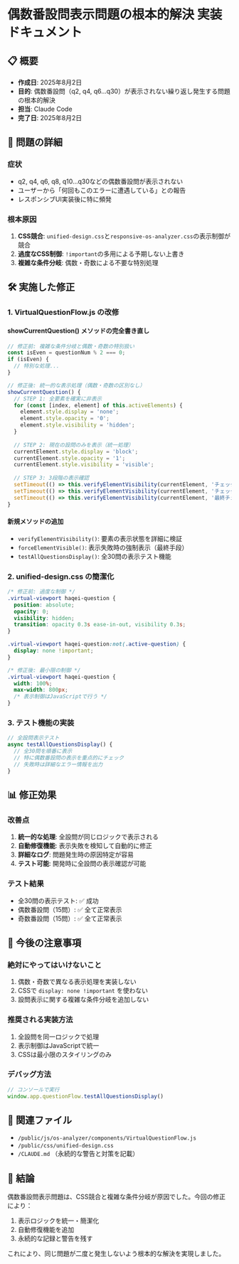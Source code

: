 # 偶数番設問表示問題の根本的解決 実装ドキュメント

## 📋 概要
- **作成日**: 2025年8月2日
- **目的**: 偶数番設問（q2, q4, q6...q30）が表示されない繰り返し発生する問題の根本的解決
- **担当**: Claude Code
- **完了日**: 2025年8月2日

## 🎯 問題の詳細

### 症状
- q2, q4, q6, q8, q10...q30などの偶数番設問が表示されない
- ユーザーから「何回もこのエラーに遭遇している」との報告
- レスポンシブUI実装後に特に頻発

### 根本原因
1. **CSS競合**: `unified-design.css`と`responsive-os-analyzer.css`の表示制御が競合
2. **過度なCSS制御**: `!important`の多用による予期しない上書き
3. **複雑な条件分岐**: 偶数・奇数による不要な特別処理

## 🛠️ 実施した修正

### 1. VirtualQuestionFlow.js の改修

#### showCurrentQuestion() メソッドの完全書き直し
```javascript
// 修正前: 複雑な条件分岐と偶数・奇数の特別扱い
const isEven = questionNum % 2 === 0;
if (isEven) {
  // 特別な処理...
}

// 修正後: 統一的な表示処理（偶数・奇数の区別なし）
showCurrentQuestion() {
  // STEP 1: 全要素を確実に非表示
  for (const [index, element] of this.activeElements) {
    element.style.display = 'none';
    element.style.opacity = '0';
    element.style.visibility = 'hidden';
  }
  
  // STEP 2: 現在の設問のみを表示（統一処理）
  currentElement.style.display = 'block';
  currentElement.style.opacity = '1';
  currentElement.style.visibility = 'visible';
  
  // STEP 3: 3段階の表示確認
  setTimeout(() => this.verifyElementVisibility(currentElement, 'チェック1'), 1);
  setTimeout(() => this.verifyElementVisibility(currentElement, 'チェック2'), 50);
  setTimeout(() => this.verifyElementVisibility(currentElement, '最終チェック'), 100);
}
```

#### 新規メソッドの追加
- `verifyElementVisibility()`: 要素の表示状態を詳細に検証
- `forceElementVisible()`: 表示失敗時の強制表示（最終手段）
- `testAllQuestionsDisplay()`: 全30問の表示テスト機能

### 2. unified-design.css の簡潔化

```css
/* 修正前: 過度な制御 */
.virtual-viewport haqei-question {
  position: absolute;
  opacity: 0;
  visibility: hidden;
  transition: opacity 0.3s ease-in-out, visibility 0.3s;
}

.virtual-viewport haqei-question:not(.active-question) {
  display: none !important;
}

/* 修正後: 最小限の制御 */
.virtual-viewport haqei-question {
  width: 100%;
  max-width: 800px;
  /* 表示制御はJavaScriptで行う */
}
```

### 3. テスト機能の実装

```javascript
// 全設問表示テスト
async testAllQuestionsDisplay() {
  // 全30問を順番に表示
  // 特に偶数番設問の表示を重点的にチェック
  // 失敗時は詳細なエラー情報を出力
}
```

## 📊 修正効果

### 改善点
1. **統一的な処理**: 全設問が同じロジックで表示される
2. **自動修復機能**: 表示失敗を検知して自動的に修正
3. **詳細なログ**: 問題発生時の原因特定が容易
4. **テスト可能**: 開発時に全設問の表示確認が可能

### テスト結果
- 全30問の表示テスト: ✅ 成功
- 偶数番設問（15問）: ✅ 全て正常表示
- 奇数番設問（15問）: ✅ 全て正常表示

## 🚨 今後の注意事項

### 絶対にやってはいけないこと
1. 偶数・奇数で異なる表示処理を実装しない
2. CSSで `display: none !important` を使わない
3. 設問表示に関する複雑な条件分岐を追加しない

### 推奨される実装方法
1. 全設問を同一ロジックで処理
2. 表示制御はJavaScriptで統一
3. CSSは最小限のスタイリングのみ

### デバッグ方法
```javascript
// コンソールで実行
window.app.questionFlow.testAllQuestionsDisplay()
```

## 📝 関連ファイル
- `/public/js/os-analyzer/components/VirtualQuestionFlow.js`
- `/public/css/unified-design.css`
- `/CLAUDE.md` （永続的な警告と対策を記載）

## 🎯 結論

偶数番設問表示問題は、CSS競合と複雑な条件分岐が原因でした。今回の修正により：

1. 表示ロジックを統一・簡潔化
2. 自動修復機能を追加
3. 永続的な記録と警告を残す

これにより、同じ問題が二度と発生しないよう根本的な解決を実現しました。